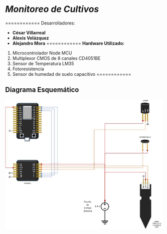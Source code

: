 # ***Monitoreo de Cultivos***
============
Desarrolladores:
- **César Villarreal** 
- **Alexis Velázquez**
- **Alejandro Mora**
============
**Hardware Utilizado:**
 1. Microcontrolador Node MCU
 2. Multiplexor CMOS de 8 canales CD4051BE
 3. Sensor de Temperatura LM35
 4. Fotoresistencia
 5. Sensor de humedad de suelo capacitivo
============
## Diagrama Esquemático
![Diagrama esquemático del circuito](doc/esquematico.jpg)
